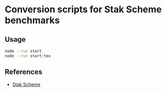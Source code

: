 # Conversion scripts for Stak Scheme benchmarks

## Usage

```sh
node --run start
node --run start:tex
```

## References

- [Stak Scheme](https://github.com/raviqqe/stak)
